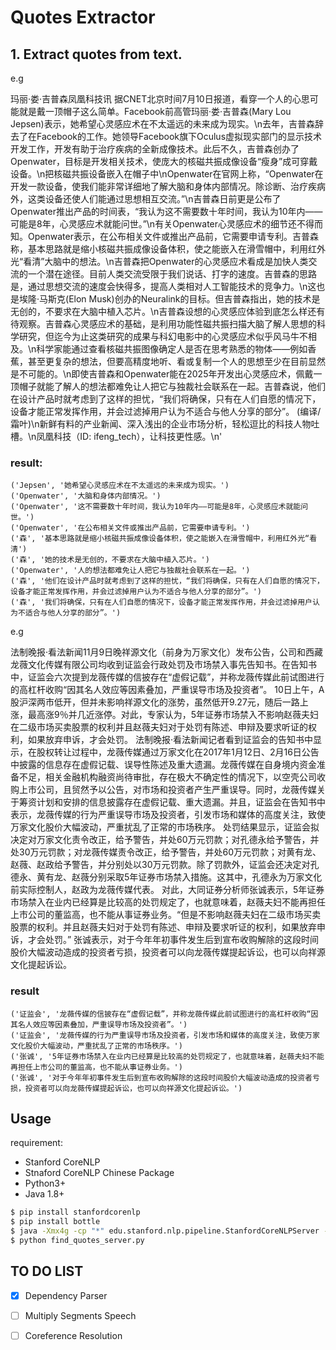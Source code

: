 # Quotes Extractor

## 1. Extract quotes from text.

e.g

玛丽·娄·吉普森凤凰科技讯 据CNET北京时间7月10日报道，看穿一个人的心思可能就是戴一顶帽子这么简单。Facebook前高管玛丽·娄·吉普森(Mary Lou Jepsen)表示，她希望心灵感应术在不太遥远的未来成为现实。\n去年，吉普森辞去了在Facebook的工作。她领导Facebook旗下Oculus虚拟现实部门的显示技术开发工作，开发有助于治疗疾病的全新成像技术。此后不久，吉普森创办了Openwater，目标是开发相关技术，使庞大的核磁共振成像设备“瘦身”成可穿戴设备。\n把核磁共振设备嵌入在帽子中\nOpenwater在官网上称，“Openwater在开发一款设备，使我们能非常详细地了解大脑和身体内部情况。除诊断、治疗疾病外，这类设备还使人们能通过思想相互交流。”\n吉普森日前更是公布了Openwater推出产品的时间表，“我认为这不需要数十年时间，我认为10年内——可能是8年，心灵感应术就能问世。”\n有关Openwater心灵感应术的细节还不得而知。Openwater表示，在公布相关文件或推出产品前，它需要申请专利。吉普森称，基本思路就是缩小核磁共振成像设备体积，使之能嵌入在滑雪帽中，利用红外光“看清”大脑中的想法。\n吉普森把Openwater的心灵感应术看成是加快人类交流的一个潜在途径。目前人类交流受限于我们说话、打字的速度。吉普森的思路是，通过思想交流的速度会快得多，提高人类相对人工智能技术的竞争力。\n这也是埃隆·马斯克(Elon Musk)创办的Neuralink的目标。但吉普森指出，她的技术是无创的，不要求在大脑中植入芯片。\n吉普森设想的心灵感应体验到底怎么样还有待观察。吉普森心灵感应术的基础，是利用功能性磁共振扫描大脑了解人思想的科学研究，但迄今为止这类研究的成果与科幻电影中的心灵感应术似乎风马牛不相及。\n科学家能通过查看核磁共振图像确定人是否在思考熟悉的物体——例如香蕉，甚至更复杂的想法，但要高精度地听、看或复制一个人的思想至少在目前显然是不可能的。\n即使吉普森和Openwater能在2025年开发出心灵感应术，佩戴一顶帽子就能了解人的想法都难免让人把它与独裁社会联系在一起。吉普森说，他们在设计产品时就考虑到了这样的担忧，“我们将确保，只有在人们自愿的情况下，设备才能正常发挥作用，并会过滤掉用户认为不适合与他人分享的部分”。 (编译/霜叶)\n新鲜有料的产业新闻、深入浅出的企业市场分析，轻松逗比的科技人物吐槽。\n凤凰科技（ID: ifeng_tech），让科技更性感。\n'

### result:

```
('Jepsen', '她希望心灵感应术在不太遥远的未来成为现实。')
('Openwater', '大脑和身体内部情况。')
('Openwater', '这不需要数十年时间，我认为10年内——可能是8年，心灵感应术就能问世。')
('Openwater', '在公布相关文件或推出产品前，它需要申请专利。')
('森', '基本思路就是缩小核磁共振成像设备体积，使之能嵌入在滑雪帽中，利用红外光“看清')
('森', '她的技术是无创的，不要求在大脑中植入芯片。')
('Openwater', '人的想法都难免让人把它与独裁社会联系在一起。')
('森', '他们在设计产品时就考虑到了这样的担忧，“我们将确保，只有在人们自愿的情况下，设备才能正常发挥作用，并会过滤掉用户认为不适合与他人分享的部分”。')
('森', '我们将确保，只有在人们自愿的情况下，设备才能正常发挥作用，并会过滤掉用户认为不适合与他人分享的部分”。')
```

e.g

法制晚报·看法新闻11月9日晚祥源文化（前身为万家文化）发布公告，公司和西藏龙薇文化传媒有限公司均收到证监会行政处罚及市场禁入事先告知书。在告知书中，证监会六次提到龙薇传媒的信披存在“虚假记载”，并称龙薇传媒此前试图进行的高杠杆收购“因其名人效应等因素叠加，严重误导市场及投资者”。
10日上午，A股沪深两市低开，但并未影响祥源文化的涨势，虽然低开9.27元，随后一路上涨，最高涨9％并几近涨停。对此，专家认为，5年证券市场禁入不影响赵薇夫妇在二级市场买卖股票的权利并且赵薇夫妇对于处罚有陈述、申辩及要求听证的权利，如果放弃申诉，才会处罚。
法制晚报·看法新闻记者看到证监会的告知书中显示，在股权转让过程中，龙薇传媒通过万家文化在2017年1月12日、2月16日公告中披露的信息存在虚假记载、误导性陈述及重大遗漏。龙薇传媒在自身境内资金准备不足，相关金融机构融资尚待审批，存在极大不确定性的情况下，以空壳公司收购上市公司，且贸然予以公告，对市场和投资者产生严重误导。同时，龙薇传媒关于筹资计划和安排的信息披露存在虚假记载、重大遗漏。并且，证监会在告知书中表示，龙薇传媒的行为严重误导市场及投资者，引发市场和媒体的高度关注，致使万家文化股价大幅波动，严重扰乱了正常的市场秩序。
处罚结果显示，证监会拟决定对万家文化责令改正，给予警告，并处60万元罚款；对孔德永给予警告，并处30万元罚款；对龙薇传媒责令改正，给予警告，并处60万元罚款；对黄有龙、赵薇、赵政给予警告，并分别处以30万元罚款。除了罚款外，证监会还决定对孔德永、黄有龙、赵薇分别采取5年证券市场禁入措施。这其中，孔德永为万家文化前实际控制人，赵政为龙薇传媒代表。
对此，大同证券分析师张诚表示，5年证券市场禁入在业内已经算是比较高的处罚规定了，也就意味着，赵薇夫妇不能再担任上市公司的董监高，也不能从事证券业务。“但是不影响赵薇夫妇在二级市场买卖股票的权利。并且赵薇夫妇对于处罚有陈述、申辩及要求听证的权利，如果放弃申诉，才会处罚。”
张诚表示，对于今年年初事件发生后到宣布收购解除的这段时间股价大幅波动造成的投资者亏损，投资者可以向龙薇传媒提起诉讼，也可以向祥源文化提起诉讼。

### result
```
('证监会', '龙薇传媒的信披存在“虚假记载”，并称龙薇传媒此前试图进行的高杠杆收购“因其名人效应等因素叠加，严重误导市场及投资者”。')
('证监会', '龙薇传媒的行为严重误导市场及投资者，引发市场和媒体的高度关注，致使万家文化股价大幅波动，严重扰乱了正常的市场秩序。')
('张诚', '5年证券市场禁入在业内已经算是比较高的处罚规定了，也就意味着，赵薇夫妇不能再担任上市公司的董监高，也不能从事证券业务。')
('张诚', '对于今年年初事件发生后到宣布收购解除的这段时间股价大幅波动造成的投资者亏损，投资者可以向龙薇传媒提起诉讼，也可以向祥源文化提起诉讼。')
```


## Usage

requirement:

+ Stanford CoreNLP
+ Stnaford CoreNLP Chinese Package
+ Python3+
+ Java 1.8+


```bash
$ pip install stanfordcorenlp
$ pip install bottle
$ java -Xmx4g -cp "*" edu.stanford.nlp.pipeline.StanfordCoreNLPServer -serverProperties StanfordCoreNLP-chinese.properties -port 9000 -timeout 15000
$ python find_quotes_server.py
```


## TO DO LIST

+ [X] Dependency Parser
+ [ ] Multiply Segments Speech
+ [ ] Coreference Resolution



